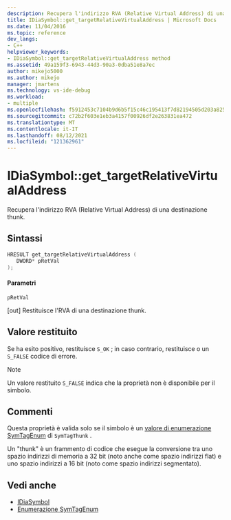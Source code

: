 ```yaml
---
description: Recupera l'indirizzo RVA (Relative Virtual Address) di una destinazione thunk.
title: IDiaSymbol::get_targetRelativeVirtualAddress | Microsoft Docs
ms.date: 11/04/2016
ms.topic: reference
dev_langs:
- C++
helpviewer_keywords:
- IDiaSymbol::get_targetRelativeVirtualAddress method
ms.assetid: 49a159f3-6943-44d3-90a3-0dba51e8a7ec
author: mikejo5000
ms.author: mikejo
manager: jmartens
ms.technology: vs-ide-debug
ms.workload:
- multiple
ms.openlocfilehash: f5912453c7104b9d6b5f15c46c195413f7d82194505d203a8256fb124409d2a5
ms.sourcegitcommit: c72b2f603e1eb3a4157f00926df2e263831ea472
ms.translationtype: MT
ms.contentlocale: it-IT
ms.lasthandoff: 08/12/2021
ms.locfileid: "121362961"
---
```

# <a name="idiasymbolget_targetrelativevirtualaddress"></a>IDiaSymbol::get_targetRelativeVirtualAddress
Recupera l'indirizzo RVA (Relative Virtual Address) di una destinazione thunk.

## <a name="syntax"></a>Sintassi

```C++
HRESULT get_targetRelativeVirtualAddress ( 
   DWORD* pRetVal
);
```

#### <a name="parameters"></a>Parametri
 `pRetVal`

[out] Restituisce l'RVA di una destinazione thunk.

## <a name="return-value"></a>Valore restituito
 Se ha esito positivo, restituisce `S_OK` ; in caso contrario, restituisce o un `S_FALSE` codice di errore.

> [!NOTE]
> Un valore restituito `S_FALSE` indica che la proprietà non è disponibile per il simbolo.

## <a name="remarks"></a>Commenti
 Questa proprietà è valida solo se il simbolo è un [valore di enumerazione SymTagEnum](../../debugger/debug-interface-access/symtagenum.md) di `SymTagThunk` .

 Un "thunk" è un frammento di codice che esegue la conversione tra uno spazio indirizzi di memoria a 32 bit (noto anche come spazio indirizzi flat) e uno spazio indirizzi a 16 bit (noto come spazio indirizzi segmentato).

## <a name="see-also"></a>Vedi anche
- [IDiaSymbol](../../debugger/debug-interface-access/idiasymbol.md)
- [Enumerazione SymTagEnum](../../debugger/debug-interface-access/symtagenum.md)
